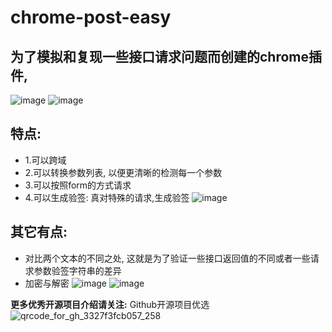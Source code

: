 # chrome-post-easy
## 为了模拟和复现一些接口请求问题而创建的chrome插件,
![image](https://user-images.githubusercontent.com/8034998/202953988-e966573c-6d80-460b-95c3-d2774658687f.png)
![image](https://user-images.githubusercontent.com/8034998/202954136-deeb0e09-98f6-4b2f-b50a-542a90f2f8c3.png)
## 特点:
 - 1.可以跨域
 - 2.可以转换参数列表, 以便更清晰的检测每一个参数
 - 3.可以按照form的方式请求
 - 4.可以生成验签: 真对特殊的请求,生成验签
  ![image](https://user-images.githubusercontent.com/8034998/202961413-c541a4c5-25d5-4f2a-adc5-46900251ffaa.png)
## 其它有点:
 - 对比两个文本的不同之处, 这就是为了验证一些接口返回值的不同或者一些请求参数验签字符串的差异
 - 加密与解密
![image](https://user-images.githubusercontent.com/8034998/202972324-4f2b6af7-34c4-484a-b8eb-f3bf46136fe1.png)
![image](https://user-images.githubusercontent.com/8034998/202972380-9942011b-8b02-4cc7-9d1b-0ee729ad5a7c.png)


**更多优秀开源项目介绍请关注:**
Github开源项目优选
![qrcode_for_gh_3327f3fcb057_258](https://user-images.githubusercontent.com/8034998/202955303-e5ccd2b7-cd4f-4fd2-bca8-e937beda3415.jpeg)
